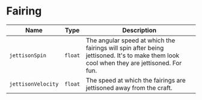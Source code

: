 # Fairing

|Name|Type|Description|
|--|--|--|
|`jettisonSpin`|`float`|The angular speed at which the fairings will spin after being jettisoned. It's to make them look cool when they are jettisoned. For fun.|
|`jettisonVelocity`|`float`|The speed at which the fairings are jettisoned away from the craft.|
